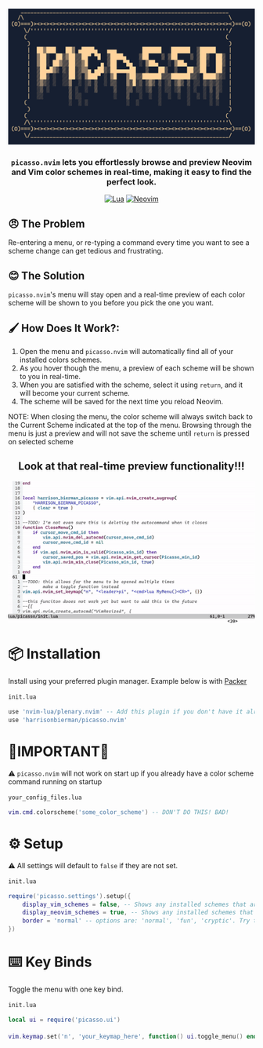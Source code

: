 <div align="center">

![Picasso Title](assets/picasso_logo.png)

### `picasso.nvim` lets you effortlessly browse and preview Neovim and Vim color schemes in real-time, making it easy to find the perfect look.

[![Lua](https://img.shields.io/badge/Lua-blue.svg?style=for-the-badge&logo=lua)](http://www.lua.org)
[![Neovim](https://img.shields.io/badge/Neovim%200.7.0+-green.svg?style=for-the-badge&logo=neovim)](https://neovim.io)

</div>

## 😠 The Problem

Re-entering a menu, or re-typing a command every time you want to see a scheme change
can get tedious and frustrating.

## 😊 The Solution

`picasso.nvim`'s menu will stay open and a real-time preview of each color scheme will be shown to you before you pick the one you want.

## 🖌 How Does It Work?:

1. Open the menu and `picasso.nvim` will automatically find all of your installed colors schemes.
2. As you hover though the menu, a preview of each scheme will be shown to you in real-time.
3. When you are satisfied with the scheme, select it using `return`, and it will become your current scheme.
4. The scheme will be saved for the next time you reload Neovim.

NOTE: When closing the menu, the color scheme will always switch back to the Current Scheme
indicated at the top of the menu. Browsing through the menu is just a preview and will not save
the scheme until `return` is pressed on selected scheme

<div align="center">

## Look at that real-time preview functionality!!!

![Hot Swap GIF](assets/picasso_hot_swap.gif)

</div>

# 📦 Installation

Install using your preferred plugin manager. Example below is with [Packer](https://github.com/wbthomason/packer.nvim)

`init.lua`

```lua
use 'nvim-lua/plenary.nvim' -- Add this plugin if you don't have it already
use 'harrisonbierman/picasso.nvim'
```

# 🚨IMPORTANT🚨

⚠️ `picasso.nvim` will not work on start up if you already have a color scheme command
running on startup 

`your_config_files.lua`

```lua
vim.cmd.colorscheme('some_color_scheme') -- DON'T DO THIS! BAD!
```

# ⚙️ Setup

⚠️ All settings will default to `false` if they are not set.

`init.lua`

```lua
require('picasso.settings').setup({
	display_vim_schemes = false, -- Shows any installed schemes that are `.vim`
	display_neovim_schemes = true, -- Shows any installed schemes that are `.lua`
	border = 'normal' -- options are: 'normal', 'fun', 'cryptic'. Try them out.
})
```

# ⌨️ Key Binds

Toggle the menu with one key bind.

`init.lua`

```lua
local ui = require('picasso.ui')

vim.keymap.set('n', 'your_keymap_here', function() ui.toggle_menu() end, { noremap = true , silent = true })
```
